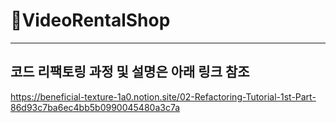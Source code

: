 # 🎉VideoRentalShop
----------------
## 코드 리팩토링 과정 및 설명은 아래 링크 참조
https://beneficial-texture-1a0.notion.site/02-Refactoring-Tutorial-1st-Part-86d93c7ba6ec4bb5b0990045480a3c7a
